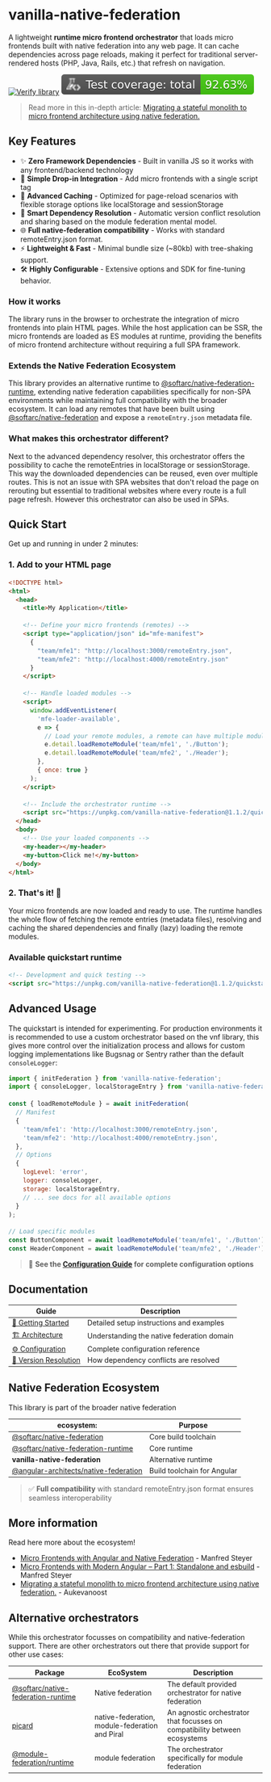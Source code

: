 # vanilla-native-federation

A lightweight **runtime micro frontend orchestrator** that loads micro frontends built with native federation into any web page. It can cache dependencies across page reloads, making it perfect for traditional server-rendered hosts (PHP, Java, Rails, etc.) that refresh on navigation.

[![Verify library](https://github.com/topicusonderwijs/vanilla-native-federation/actions/workflows/verify-code.yaml/badge.svg)](https://github.com/topicusonderwijs/vanilla-native-federation/actions/workflows/verify-code.yaml)
![Coverage total](https://raw.githubusercontent.com/topicusonderwijs/vanilla-native-federation/badges/badges/coverage-total.svg)

> Read more in this in-depth article: [Migrating a stateful monolith to micro frontend architecture using native federation.](https://medium.com/@auke997/migrating-a-stateful-monolith-to-micro-frontends-using-native-federation-0572a1e181b4)

## Key Features

- ✨ **Zero Framework Dependencies** - Built in vanilla JS so it works with any frontend/backend technology
- 🚀 **Simple Drop-in Integration** - Add micro frontends with a single script tag
- 💾 **Advanced Caching** - Optimized for page-reload scenarios with flexible storage options like localStorage and sessionStorage
- 🔄 **Smart Dependency Resolution** - Automatic version conflict resolution and sharing based on the module federation mental model.
- 🌐 **Full native-federation compatibility** - Works with standard remoteEntry.json format.
- ⚡ **Lightweight & Fast** - Minimal bundle size (~80kb) with tree-shaking support.
- 🛠️ **Highly Configurable** - Extensive options and SDK for fine-tuning behavior.

### How it works

The library runs in the browser to orchestrate the integration of micro frontends into plain HTML pages. While the host application can be SSR, the micro frontends are loaded as ES modules at runtime, providing the benefits of micro frontend architecture without requiring a full SPA framework.

### Extends the Native Federation Ecosystem

This library provides an alternative runtime to [@softarc/native-federation-runtime](https://www.npmjs.com/package/@softarc/native-federation-runtime), extending native federation capabilities specifically for non-SPA environments while maintaining full compatibility with the broader ecosystem. It can load any remotes that have been built using [@softarc/native-federation](https://www.npmjs.com/package/@softarc/native-federation) and expose a `remoteEntry.json` metadata file.

### What makes this orchestrator different?

Next to the advanced dependency resolver, this orchestrator offers the possibility to cache the remoteEntries in localStorage or sessionStorage. This way the downloaded dependencies can be reused, even over multiple routes. This is not an issue with SPA websites that don't reload the page on rerouting but essential to traditional websites where every route is a full page refresh. However this orchestrator can also be used in SPAs.

## Quick Start

Get up and running in under 2 minutes:

### 1. Add to your HTML page

```html
<!DOCTYPE html>
<html>
  <head>
    <title>My Application</title>

    <!-- Define your micro frontends (remotes) -->
    <script type="application/json" id="mfe-manifest">
      {
        "team/mfe1": "http://localhost:3000/remoteEntry.json",
        "team/mfe2": "http://localhost:4000/remoteEntry.json"
      }
    </script>

    <!-- Handle loaded modules -->
    <script>
      window.addEventListener(
        'mfe-loader-available',
        e => {
          // Load your remote modules, a remote can have multiple modules
          e.detail.loadRemoteModule('team/mfe1', './Button');
          e.detail.loadRemoteModule('team/mfe2', './Header');
        },
        { once: true }
      );
    </script>

    <!-- Include the orchestrator runtime -->
    <script src="https://unpkg.com/vanilla-native-federation@1.1.2/quickstart.mjs"></script>
  </head>
  <body>
    <!-- Use your loaded components -->
    <my-header></my-header>
    <my-button>Click me!</my-button>
  </body>
</html>
```

### 2. That's it! 🎉

Your micro frontends are now loaded and ready to use. The runtime handles the whole flow of fetching the remote entries (metadata files), resolving and caching the shared dependencies and finally (lazy) loading the remote modules.

### Available quickstart runtime

```html
<!-- Development and quick testing -->
<script src="https://unpkg.com/vanilla-native-federation@1.1.2/quickstart.mjs"></script>
```

## Advanced Usage

The quickstart is intended for experimenting. For production environments it is recommended to use a custom orchestrator based on the vnf library, this gives more control over the initialization process and allows for custom logging implementations like Bugsnag or Sentry rather than the default `consoleLogger`:

```javascript
import { initFederation } from 'vanilla-native-federation';
import { consoleLogger, localStorageEntry } from 'vanilla-native-federation/options';

const { loadRemoteModule } = await initFederation(
  // Manifest
  {
    'team/mfe1': 'http://localhost:3000/remoteEntry.json',
    'team/mfe2': 'http://localhost:4000/remoteEntry.json',
  },
  // Options
  {
    logLevel: 'error',
    logger: consoleLogger,
    storage: localStorageEntry,
    // ... see docs for all available options
  }
);

// Load specific modules
const ButtonComponent = await loadRemoteModule('team/mfe1', './Button');
const HeaderComponent = await loadRemoteModule('team/mfe2', './Header');
```

> 📖 **See the [Configuration Guide](./docs/config.md) for complete configuration options**

## Documentation

| Guide                                                                                                                     | Description                                |
| ------------------------------------------------------------------------------------------------------------------------- | ------------------------------------------ |
| [🚀 Getting Started](https://github.com/topicusonderwijs/vanilla-native-federation/blob/main/docs/getting-started.md)     | Detailed setup instructions and examples   |
| [🏗️ Architecture](https://github.com/topicusonderwijs/vanilla-native-federation/blob/main/docs/architecture.md)           | Understanding the native federation domain |
| [⚙️ Configuration](https://github.com/topicusonderwijs/vanilla-native-federation/blob/main/docs/config.md)                | Complete configuration reference           |
| [🔄 Version Resolution](https://github.com/topicusonderwijs/vanilla-native-federation/blob/main/docs/version-resolver.md) | How dependency conflicts are resolved      |

## Native Federation Ecosystem

This library is part of the broader native federation

| ecosystem:                                                                                                   | Purpose                     |
| ------------------------------------------------------------------------------------------------------------ | --------------------------- |
| [@softarc/native-federation](https://www.npmjs.com/package/@softarc/native-federation)                       | Core build toolchain        |
| [@softarc/native-federation-runtime](https://www.npmjs.com/package/@softarc/native-federation-runtime)       | Core runtime                |
| **vanilla-native-federation**                                                                                | Alternative runtime         |
| [@angular-architects/native-federation](https://www.npmjs.com/package/@angular-architects/native-federation) | Build toolchain for Angular |

> ✅ **Full compatibility** with standard remoteEntry.json format ensures seamless interoperability

## More information

Read here more about the ecosystem!

- [Micro Frontends with Angular and Native Federation](https://blog.angular.dev/micro-frontends-with-angular-and-native-federation-7623cfc5f413) - Manfred Steyer
- [Micro Frontends with Modern Angular – Part 1: Standalone and esbuild](https://www.angulararchitects.io/blog/micro-frontends-with-modern-angular-part-1-standalone-and-esbuild/) - Manfred Steyer
- [Migrating a stateful monolith to micro frontend architecture using native federation.](https://medium.com/@auke997/migrating-a-stateful-monolith-to-micro-frontends-using-native-federation-0572a1e181b4) - Aukevanoost

## Alternative orchestrators

While this orchestrator focusses on compatibility and native-federation support. There are other orchestrators out there that provide support for other use cases:

| Package                                                                                                | EcoSystem                                      | Description                                                                |
| ------------------------------------------------------------------------------------------------------ | ---------------------------------------------- | -------------------------------------------------------------------------- |
| [@softarc/native-federation-runtime](https://www.npmjs.com/package/@softarc/native-federation-runtime) | Native federation                              | The default provided orchestrator for native federation                    |
| [picard](https://github.com/picardjs/picard)                                                           | native-federation, module-federation and Piral | An agnostic orchestrator that focusses on compatibility between ecosystems |
| [@module-federation/runtime](https://www.npmjs.com/package/@module-federation/runtime)                 | module federation                              | The orchestrator specifically for module federation                        |
